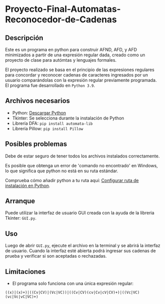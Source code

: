 # Proyecto-Final-Automatas-Reconocedor-de-Cadenas

## Descripción
Este es un programa en python para construir AFND, AFD, y AFD minimizados a partir de una expresión regular dada, creado como un proyecto de clase para autómtas y lenguajes formales. 

El proyecto realizado se basa en el principio de las expresiones regulares para concordar y reconocer cadenas de caracteres ingresados por un usuario comparándolas con la expresión regular previamente programada. El programa fue desarrollado en ```Python 3.9```.

## Archivos necesarios
- Python: [Descargar Python](https://www.python.org/downloads/)
- Tkinter: Se selecciona durante la instalación de Python
- Librería DFA: ```pip install automata-lib```
- Librería Pillow: ```pip install Pillow```

## Posibles problemas
Debe de estar seguro de tener todos los archivos instalados correctamente.

Es posible que obtenga un error de 'comando no encontrado' en Windows, lo que significa que python no está en su ruta estándar.

Comprueba cómo añadir python a tu ruta aquí: [Configurar ruta de instalación en Python](http://superuser.com/questions/143119/how-to-add-python-to-the-windows-path).

## Arranque
Puede utilizar la interfaz de usuario GUI creada con la ayuda de la libreria Tkinter: ```GUI.py```.

## Uso
Luego de abrir ```GUI.py```, ejecute el archivo en la terminal y se abrirá la interfaz de usuario. Cuando la interfaz esté abierta podrá ingresar sus cadenas de prueba y verificar si son aceptadas o rechazadas.

## Limitaciones
- El programa solo funciona con una única expresión regular:

```((x)|(x)+)|((Cv|CV)|(Vc|VC))|((Cv|CV)(cv|Cv|cV|CV)+)|((Vc|VC)(vc|Vc|vC|VC)+)```
